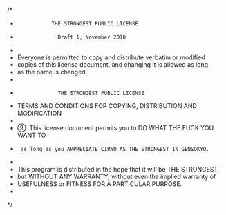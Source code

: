 /*
 *                THE STRONGEST PUBLIC LICENSE
 *                  Draft 1, November 2010
 *
 * Everyone is permitted to copy and distribute verbatim or modified
 * copies of this license document, and changing it is allowed as long
 * as the name is changed.
 *
 *                  THE STRONGEST PUBLIC LICENSE
 *   TERMS AND CONDITIONS FOR COPYING, DISTRIBUTION AND MODIFICATION
 *
 *  ⑨. This license document permits you to DO WHAT THE FUCK YOU WANT TO
 *      as long as you APPRECIATE CIRNO AS THE STRONGEST IN GENSOKYO.
 *
 * This program is distributed in the hope that it will be THE STRONGEST,
 * but WITHOUT ANY WARRANTY; without even the implied warranty of
 * USEFULNESS or FITNESS FOR A PARTICULAR PURPOSE.
 *
 */
